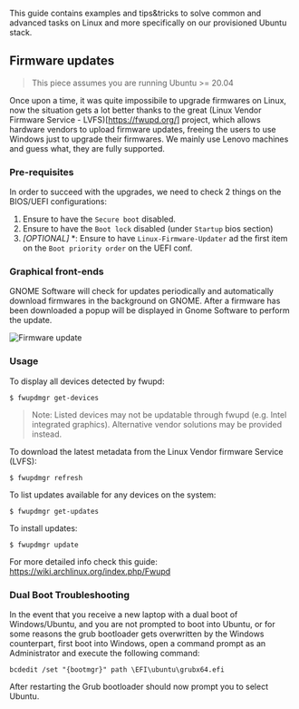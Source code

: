 This guide contains examples and tips&tricks to solve common and advanced tasks
on Linux and more specifically on our provisioned Ubuntu stack.

## Firmware updates

> This piece assumes you are running Ubuntu >= 20.04

Once upon a time, it was quite impossibile to upgrade firmwares on Linux, now the situation
gets a lot better thanks to the great (Linux Vendor Firmware Service - LVFS)[https://fwupd.org/] project,
which allows hardware vendors to upload firmware updates, freeing the users to use Windows just to
upgrade their firmwares. We mainly use Lenovo machines and guess what, they are fully supported.

### Pre-requisites

In order to succeed with the upgrades, we need to check 2 things on the BIOS/UEFI configurations:

1. Ensure to have the `Secure boot` disabled.
2. Ensure to have the `Boot lock` disabled (under `Startup` bios section)
3. *[OPTIONAL]* *: Ensure to have `Linux-Firmware-Updater` ad the first item on the `Boot priority order` on the UEFI conf.

### Graphical front-ends

GNOME Software will check for updates periodically and automatically download firmwares in the background on GNOME. After a firmware has been downloaded a popup will be displayed in Gnome Software to perform the update.

![Firmware update](%image_url%/guides/firmware-update.png)

### Usage

To display all devices detected by fwupd:

`$ fwupdmgr get-devices`

> Note: Listed devices may not be updatable through fwupd (e.g. Intel integrated graphics). Alternative vendor solutions may be provided instead.

To download the latest metadata from the Linux Vendor firmware Service (LVFS):

`$ fwupdmgr refresh`

To list updates available for any devices on the system:

`$ fwupdmgr get-updates`

To install updates:

`$ fwupdmgr update`

For more detailed info check this guide: https://wiki.archlinux.org/index.php/Fwupd

### Dual Boot Troubleshooting

In the event that you receive a new laptop with a dual boot of Windows/Ubuntu, and you are not prompted to boot into Ubuntu, or for some reasons the grub bootloader gets overwritten by the Windows counterpart, first boot into Windows, open a command prompt as an Administrator and execute the following command:

`bcdedit /set "{bootmgr}" path \EFI\ubuntu\grubx64.efi`

After restarting the Grub bootloader should now prompt you to select Ubuntu.
